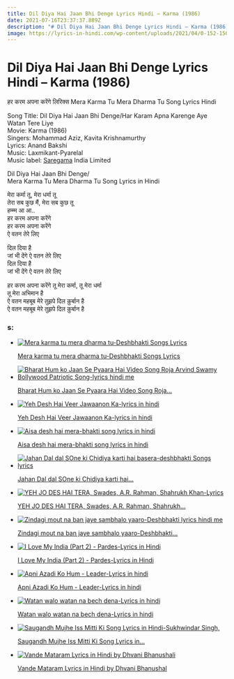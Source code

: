 ```yaml
---
title: Dil Diya Hai Jaan Bhi Denge Lyrics Hindi – Karma (1986)
date: 2021-07-16T23:37:37.889Z
description: "# Dil Diya Hai Jaan Bhi Denge Lyrics Hindi – Karma (1986)"
image: https://lyrics-in-hindi.com/wp-content/uploads/2021/04/0-152-150x150.jpg
---
```

<!--StartFragment-->

# Dil Diya Hai Jaan Bhi Denge Lyrics Hindi – Karma (1986)

हर करम अपना करेंगे लिरिक्स Mera Karma Tu Mera Dharma Tu Song Lyrics Hindi

Song Title: Dil Diya Hai Jaan Bhi Denge/Har Karam Apna Karenge Aye Watan Tere Liye\
Movie: Karma (1986)\
Singers: Mohammad Aziz, Kavita Krishnamurthy\
Lyrics: Anand Bakshi\
Music: Laxmikant-Pyarelal\
Music label: [Saregama](https://lyrics-in-hindi.com/?s=Saregama) India Limited

Dil Diya Hai Jaan Bhi Denge/\
Mera Karma Tu Mera Dharma Tu Song Lyrics in Hindi

मेरा कर्मा तू, मेरा धर्मा तू\
तेरा सब कुछ मैं, मेरा सब कुछ तू\
हम्म्म आ आ..\
हर करम अपना करेंगे\
हर करम अपना करेंगे\
ऐ वतन तेरे लिए

दिल दिया है\
जां भी देंगे ऐ वतन तेरे लिए\
दिल दिया है\
जां भी देंगे ऐ वतन तेरे लिए

हर करम अपना करेंगे तू मेरा कर्मा, तू मेरा धर्मा\
तू मेरा अभिमान है\
ऐ वतन महबूब मेरे तुझपे दिल क़ुर्बान है\
ऐ वतन महबूब मेरे तुझपे दिल क़ुर्बान है



<!--StartFragment-->

### s:

* [![Mera karma tu mera dharma tu-Deshbhakti Songs Lyrics](https://lyrics-in-hindi.com/wp-content/uploads/2021/04/0-152-150x150.jpg "Mera karma tu mera dharma tu-Deshbhakti Songs Lyrics")](https://lyrics-in-hindi.com/deshbhakti-songs-lyrics/mera-karma-tu-mera-dharma-tu-deshbhakti-songs-lyrics/)

  [Mera karma tu mera dharma tu-Deshbhakti Songs Lyrics](https://lyrics-in-hindi.com/deshbhakti-songs-lyrics/mera-karma-tu-mera-dharma-tu-deshbhakti-songs-lyrics/)
* [![Bharat Hum ko Jaan Se Pyaara Hai Video Song Roja Arvind Swamy Bollywood Patriotic Song-lyrics hindi me](https://lyrics-in-hindi.com/wp-content/uploads/2021/04/0-133-150x150.jpg "Bharat Hum ko Jaan Se Pyaara Hai Video Song Roja Arvind Swamy Bollywood Patriotic Song-lyrics hindi me")](https://lyrics-in-hindi.com/deshbhakti-songs-lyrics/bharat-hum-ko-jaan-se-pyaara-hai-video-song-roja-arvind-swamy-bollywood-patriotic-song-lyrics-hindi-me/)

  [Bharat Hum ko Jaan Se Pyaara Hai Video Song Roja…](https://lyrics-in-hindi.com/deshbhakti-songs-lyrics/bharat-hum-ko-jaan-se-pyaara-hai-video-song-roja-arvind-swamy-bollywood-patriotic-song-lyrics-hindi-me/)
* [![Yeh Desh Hai Veer Jawaanon Ka-lyrics in hindi](https://lyrics-in-hindi.com/wp-content/uploads/2021/04/0-136-150x150.jpg "Yeh Desh Hai Veer Jawaanon Ka-lyrics in hindi")](https://lyrics-in-hindi.com/deshbhakti-songs-lyrics/yeh-desh-hai-veer-jawaanon-ka-lyrics-in-hindi/)

  [Yeh Desh Hai Veer Jawaanon Ka-lyrics in hindi](https://lyrics-in-hindi.com/deshbhakti-songs-lyrics/yeh-desh-hai-veer-jawaanon-ka-lyrics-in-hindi/)
* [![Aisa desh hai mera-bhakti song lyrics in hindi](https://lyrics-in-hindi.com/wp-content/uploads/2021/04/0-142-150x150.jpg "Aisa desh hai mera-bhakti song lyrics in hindi")](https://lyrics-in-hindi.com/deshbhakti-songs-lyrics/aisa-desh-hai-mera-bhakti-song-lyrics-in-hindi/)

  [Aisa desh hai mera-bhakti song lyrics in hindi](https://lyrics-in-hindi.com/deshbhakti-songs-lyrics/aisa-desh-hai-mera-bhakti-song-lyrics-in-hindi/)
* [![Jahan Dal dal SOne ki Chidiya karti hai basera-deshbhakti Songs lyrics](https://lyrics-in-hindi.com/wp-content/uploads/2021/04/0-154-150x150.jpg "Jahan Dal dal SOne ki Chidiya karti hai basera-deshbhakti Songs lyrics")](https://lyrics-in-hindi.com/deshbhakti-songs-lyrics/jahan-dal-dal-sone-ki-chidiya-karti-hai-basera-deshbhakti-songs-lyrics/)

  [Jahan Dal dal SOne ki Chidiya karti hai…](https://lyrics-in-hindi.com/deshbhakti-songs-lyrics/jahan-dal-dal-sone-ki-chidiya-karti-hai-basera-deshbhakti-songs-lyrics/)
* [![YEH JO DES HAI TERA, Swades, A.R. Rahman, Shahrukh Khan-Lyrics](https://lyrics-in-hindi.com/wp-content/uploads/2021/01/YEH-JO-DES-HAI-TERA-Swades-A.R.-Rahman-Shahrukh-Khan-Lyrics-1-150x150.jpg "YEH JO DES HAI TERA, Swades, A.R. Rahman, Shahrukh Khan-Lyrics")](https://lyrics-in-hindi.com/deshbhakti-songs-lyrics/yeh-jo-des-hai-tera-swades-a-r-rahman-shahrukh-khan-lyrics/)

  [YEH JO DES HAI TERA, Swades, A.R. Rahman, Shahrukh…](https://lyrics-in-hindi.com/deshbhakti-songs-lyrics/yeh-jo-des-hai-tera-swades-a-r-rahman-shahrukh-khan-lyrics/)
* [![Zindagi mout na ban jaye sambhalo yaaro-Deshbhakti lyrics hindi me](https://lyrics-in-hindi.com/wp-content/uploads/2021/04/0-144-150x150.jpg "Zindagi mout na ban jaye sambhalo yaaro-Deshbhakti lyrics hindi me")](https://lyrics-in-hindi.com/deshbhakti-songs-lyrics/zindagi-mout-na-ban-jaye-sambhalo-yaaro-deshbhakti-lyrics-hindi-me/)

  [Zindagi mout na ban jaye sambhalo yaaro-Deshbhakti…](https://lyrics-in-hindi.com/deshbhakti-songs-lyrics/zindagi-mout-na-ban-jaye-sambhalo-yaaro-deshbhakti-lyrics-hindi-me/)
* [![I Love My India (Part 2) - Pardes-Lyrics in Hindi](https://lyrics-in-hindi.com/wp-content/uploads/2021/04/0-151-150x150.jpg "I Love My India (Part 2) - Pardes-Lyrics in Hindi")](https://lyrics-in-hindi.com/deshbhakti-songs-lyrics/i-love-my-india-part-2-pardes-lyrics-in-hindi/)

  [I Love My India (Part 2) - Pardes-Lyrics in Hindi](https://lyrics-in-hindi.com/deshbhakti-songs-lyrics/i-love-my-india-part-2-pardes-lyrics-in-hindi/)
* [![Apni Azadi Ko Hum - Leader-Lyrics in hindi](https://lyrics-in-hindi.com/wp-content/uploads/2021/03/apani_aazaadi_ko_ham_haragiz-150x150.jpg "Apni Azadi Ko Hum - Leader-Lyrics in hindi")](https://lyrics-in-hindi.com/deshbhakti-songs-lyrics/apni-azadi-ko-hum-leader-lyrics-in-hindi/)

  [Apni Azadi Ko Hum - Leader-Lyrics in hindi](https://lyrics-in-hindi.com/deshbhakti-songs-lyrics/apni-azadi-ko-hum-leader-lyrics-in-hindi/)
* [![Watan walo watan na bech dena-Lyrics in hindi](https://lyrics-in-hindi.com/wp-content/uploads/2021/04/0-134-150x150.jpg "Watan walo watan na bech dena-Lyrics in hindi")](https://lyrics-in-hindi.com/deshbhakti-songs-lyrics/watan-walo-watan-na-bech-dena-lyrics-in-hindi/)

  [Watan walo watan na bech dena-Lyrics in hindi](https://lyrics-in-hindi.com/deshbhakti-songs-lyrics/watan-walo-watan-na-bech-dena-lyrics-in-hindi/)
* [![Saugandh Mujhe Iss Mitti Ki Song Lyrics in Hindi-Sukhwindar Singh,](https://lyrics-in-hindi.com/wp-content/uploads/2021/03/Saugandh-Mujhe-Iss-Mitti-Ki-Lyrics-150x150.jpg "Saugandh Mujhe Iss Mitti Ki Song Lyrics in Hindi-Sukhwindar Singh,")](https://lyrics-in-hindi.com/deshbhakti-songs-lyrics/saugandh-mujhe-iss-mitti-ki-song-lyrics-in-hindi-sukhwindar-singh/)

  [Saugandh Mujhe Iss Mitti Ki Song Lyrics in…](https://lyrics-in-hindi.com/deshbhakti-songs-lyrics/saugandh-mujhe-iss-mitti-ki-song-lyrics-in-hindi-sukhwindar-singh/)
* [![Vande Mataram Lyrics in Hindi by Dhvani Bhanushali](https://lyrics-in-hindi.com/wp-content/uploads/2021/03/Vande-Mataram-Lyrics-in-Hindi-%E2%80%93-Dhvani-Bhanushali-150x150.jpg "Vande Mataram Lyrics in Hindi by Dhvani Bhanushali")](https://lyrics-in-hindi.com/deshbhakti-songs-lyrics/vande-mataram-lyrics-in-hindi-by-dhvani-bhanushali/)

  [Vande Mataram Lyrics in Hindi by Dhvani Bhanushal](https://lyrics-in-hindi.com/deshbhakti-songs-lyrics/vande-mataram-lyrics-in-hindi-by-dhvani-bhanushali/)

<!--EndFragment-->







<!--EndFragment-->
